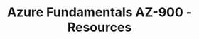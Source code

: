 ---
layout: resources
title: Azure Fundamentals AZ-900 - Resources
permalink: resources-az-900
resources:
  - title: Download PDF - Slides
    description: Download the slides and have them ready. We will refer to the slides during the course.
    url: 'https://in28minutes.com/downloads/13-az-900-azure-fundamentals/CoursePresentation-AZ900-AzureFundamentals.pdf'
  - title: LinkedIn Newsletter
    description: Read in28minutes Newsletter. Published on LinkedIn.
    icon: lni-linkedin
    url: 'https://www.linkedin.com/newsletters/6978624731038023681/'
---
